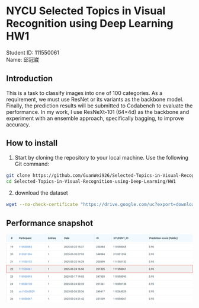 # NYCU Selected Topics in Visual Recognition using Deep Learning HW1
Student ID: 111550061   
Name: 邱冠崴

## Introduction
This is a task to classify images into one of 100 categories. As a requirement, we must use ResNet or its variants as the backbone model. Finally, the prediction results will be submitted to Codabench to evaluate the performance.
In my work, I use ResNeXt-101 (64×4d) as the backbone and experiment with an ensemble approach, specifically bagging, to improve accuracy.

## How to install
1. Start by cloning the repository to your local machine. Use the following Git command:
```bash 
git clone https://github.com/GuanWei926/Selected-Topics-in-Visual-Recognition-using-Deep-Learning.git   
cd Selected-Topics-in-Visual-Recognition-using-Deep-Learning/HW1    
```

2. download the dataset
```bash 
wget --no-check-certificate "https://drive.google.com/uc?export=download&id=1fx4Z6xl5b6r4UFkBrn5l0oPEIagZxQ5u" -O hw1-data.tar.gz   
```

## Performance snapshot
![alt text](image.png)
![alt text](image-1.png)